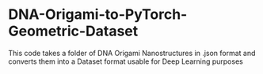 # DNA-Origami-to-PyTorch-Geometric-Dataset
This code takes a folder of DNA Origami Nanostructures in .json format and converts them into a Dataset format usable for Deep Learning purposes
